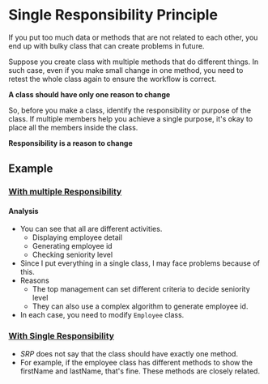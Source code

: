 # Single Responsibility Principle

If you put too much data or methods that are not related to each other, you end up with bulky class that can create problems in future. 

Suppose you create class with multiple methods that do different things. In such case, even if you make small change in one method, you need to retest the whole class again to ensure the workflow is correct. 

**A class should have only one reason to change**

So, before you make a class, identify the responsibility or purpose of the class. If multiple members help you achieve a single purpose, it's okay to place all the members inside the class. 

**Responsibility is a reason to change**

## Example
 
### [With multiple Responsibility](Multiple/Client.java)

#### Analysis

- You can see that all are different activities.
    - Displaying employee detail
    - Generating employee id
    - Checking seniority level 
- Since I put everything in a single class, I may face problems because of this. 
- Reasons
    - The top management can set different criteria to decide seniority level
    - They can also use a complex algorithm to generate employee id.
- In each case, you need to modify `Employee` class. 

### [With Single Responsibility](Single/Client.java)

- *SRP* does not say that the class should have exactly one method. 
- For example, if the employee class has different methods to show the firstName and lastName, that's fine. These methods are closely related. 
